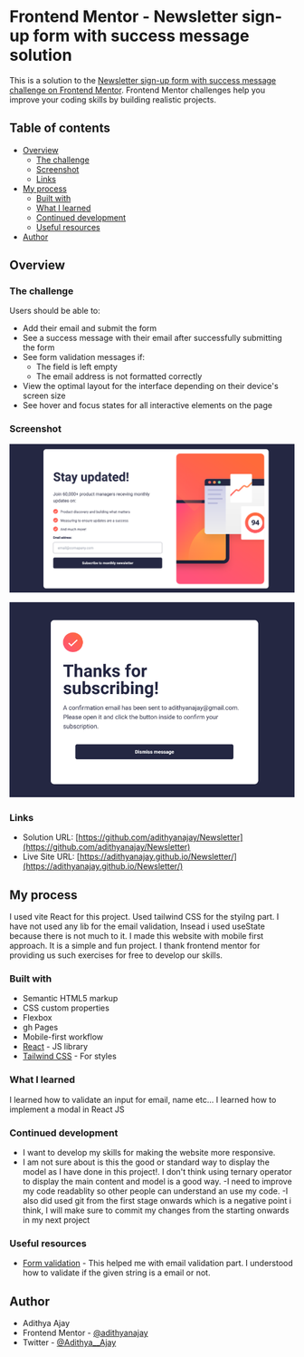 # Frontend Mentor - Newsletter sign-up form with success message solution

This is a solution to the [Newsletter sign-up form with success message challenge on Frontend Mentor](https://www.frontendmentor.io/challenges/newsletter-signup-form-with-success-message-3FC1AZbNrv). Frontend Mentor challenges help you improve your coding skills by building realistic projects. 

## Table of contents

- [Overview](#overview)
  - [The challenge](#the-challenge)
  - [Screenshot](#screenshot)
  - [Links](#links)
- [My process](#my-process)
  - [Built with](#built-with)
  - [What I learned](#what-i-learned)
  - [Continued development](#continued-development)
  - [Useful resources](#useful-resources)
- [Author](#author)



## Overview

### The challenge

Users should be able to:

- Add their email and submit the form
- See a success message with their email after successfully submitting the form
- See form validation messages if:
  - The field is left empty
  - The email address is not formatted correctly
- View the optimal layout for the interface depending on their device's screen size
- See hover and focus states for all interactive elements on the page

### Screenshot

![screenshot](https://github.com/adithyanajay/Newsletter/blob/main/Screenshots/1.png)

![screenshot](https://github.com/adithyanajay/Newsletter/blob/main/Screenshots/2.png)


### Links

- Solution URL: [https://github.com/adithyanajay/Newsletter](https://github.com/adithyanajay/Newsletter)
- Live Site URL: [https://adithyanajay.github.io/Newsletter/](https://adithyanajay.github.io/Newsletter/)

## My process
I used vite React for this project. Used tailwind CSS for the styilng part. I have not used any lib for the email validation, Insead i used useState because there is not much to it. I made this website with mobile first approach. It is a simple and fun project. I thank frontend mentor for providing us such exercises for free to develop our skills. 

### Built with

- Semantic HTML5 markup
- CSS custom properties
- Flexbox
- gh Pages
- Mobile-first workflow
- [React](https://reactjs.org/) - JS library
- [Tailwind CSS](https://tailwindcss.com/) - For styles

### What I learned

I learned how to validate an input for email, name etc...
I learned how to implement a modal in React JS

### Continued development

- I want to develop my skills for making the website more responsive. 
- I am not sure about is this the good or standard way to display the model as I have done in this project!. I don't think using ternary operator to display the main content and model is a good way. 
-I need to improve my code readablity so other people can understand an use my code. 
-I also did used git from the first stage onwards which is a negative point i think, I will make sure to commit my changes from the starting onwards in my next project   

### Useful resources

- [Form validation](https://www.youtube.com/watch?v=GfWJLK6S1Ec&t=1059s) - This helped me with email validation part. I understood how to validate if the given string is a email or not.


## Author

- Adithya Ajay
- Frontend Mentor - [@adithyanajay](https://www.frontendmentor.io/profile/adithyanajay)
- Twitter - [@Adithya__Ajay](https://www.twitter.com/Adithya__Ajay)


